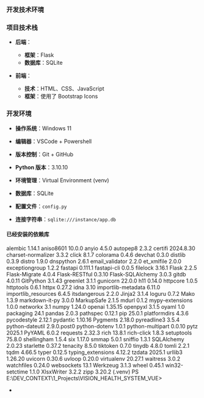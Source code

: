 ### 开发技术环境



### **项目技术栈**

- **后端**：

  - **框架**：Flask
  - **数据库**：SQLite

- **前端**：

  - **技术**：HTML、CSS、JavaScript
  - **框架**：使用了 Bootstrap Icons

  

### **开发环境**

- **操作系统**：Windows 11
- **编辑器**：VSCode + Powershell
- **版本控制**：Git + GitHub
- **Python 版本**：3.10.10
- **环境管理**：Virtual Environment (venv)

- **数据库**：SQLite

- **配置文件**：`config.py`

- **连接字符串**：`sqlite:///instance/app.db`

#### 已经安装的依赖库

alembic             1.14.1
aniso8601           10.0.0
anyio               4.5.0
autopep8            2.3.2
certifi             2024.8.30
charset-normalizer  3.3.2
click               8.1.7
colorama            0.4.6
devchat             0.3.0
distlib             0.3.9
distro              1.9.0
dnspython           2.6.1
email_validator     2.2.0
et_xmlfile          2.0.0
exceptiongroup      1.2.2
fastapi             0.111.1
fastapi-cli         0.0.5
filelock            3.16.1
Flask               2.2.5
Flask-Migrate       4.0.4
Flask-RESTful       0.3.10
Flask-SQLAlchemy    3.0.3
gitdb               4.0.11
GitPython           3.1.43
greenlet            3.1.1
gunicorn            22.0.0
h11                 0.14.0
httpcore            1.0.5
httptools           0.6.1
httpx               0.27.2
idna                3.10
importlib-metadata  6.11.0
importlib_resources 6.4.5
itsdangerous        2.2.0
Jinja2              3.1.4
loguru              0.7.2
Mako                1.3.9
markdown-it-py      3.0.0
MarkupSafe          2.1.5
mdurl               0.1.2
mypy-extensions     1.0.0
networkx            3.1
numpy               1.24.0
openai              1.35.15
openpyxl            3.1.5
oyaml               1.0
packaging           24.1
pandas              2.0.3
pathspec            0.12.1
pip                 25.0.1
platformdirs        4.3.6
pycodestyle         2.12.1
pydantic            1.10.16
Pygments            2.18.0
pyreadline3         3.5.4
python-dateutil     2.9.0.post0
python-dotenv       1.0.1
python-multipart    0.0.10
pytz                2025.1
PyYAML              6.0.2
requests            2.32.3
rich                13.8.1
rich-click          1.8.3
setuptools          75.8.0
shellingham         1.5.4
six                 1.17.0
smmap               5.0.1
sniffio             1.3.1
SQLAlchemy          2.0.23
starlette           0.37.2
tenacity            8.5.0
tiktoken            0.7.0
tinydb              4.8.0
tomli               2.2.1
tqdm                4.66.5
typer               0.12.5
typing_extensions   4.12.2
tzdata              2025.1
urllib3             1.26.20
uvicorn             0.30.6
uvloop              0.20.0
virtualenv          20.27.1
waitress            3.0.2
watchfiles          0.24.0
websockets          13.1
Werkzeug            3.1.3
wheel               0.45.1
win32-setctime      1.1.0
XlsxWriter          3.2.2
zipp                3.20.2
(.venv) PS E:\DEV_CONTEXT\1_Projects\VISION_HEALTH_SYSTEM_VUE> 





- 

  

